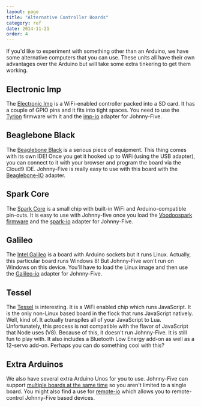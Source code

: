 ```yaml
---
layout: page
title: "Alternative Controller Boards"
category: ref
date: 2014-11-21
order: 4
---
```


If you'd like to experiment with something other than an Arduino, we have some alternative computers that you can use.  These units all have their own advantages over the Arduino but will take some extra tinkering to get them working.

## Electronic Imp
The [Electronic Imp](https://electricimp.com/) is a WiFi-enabled controller packed into a SD card.  It has a couple of GPIO pins and it fits into tight spaces.  You need to use the [Tyrion](https://github.com/rwaldron/tyrion) firmware with it and the [imp-io](https://github.com/rwaldron/imp-io/) adapter for Johnny-Five.

## Beaglebone Black
The [Beaglebone Black](http://beagleboard.org/BLACK) is a serious piece of equipment.  This thing comes with its own IDE!  Once you get it hooked up to WiFi (using the USB adapter), you can connect to it with your browser and program the board via the Cloud9 IDE. Johnny-Five is really easy to use with this board with the [Beaglebone-IO](https://github.com/julianduque/beaglebone-io) adapter.

## Spark Core
The [Spark Core](http://docs.spark.io/) is a small chip with built-in WiFi and Arduino-compatible pin-outs.  It is easy to use with Johnny-five once you load the [Voodoospark firmware](https://github.com/voodootikigod/voodoospark#getting-started) and the [spark-io](https://github.com/rwaldron/spark-io/) adapter for Johnny-Five.

## Galileo
The [Intel Galileo](http://www.intel.com/content/www/us/en/do-it-yourself/galileo-maker-quark-board.html) is a board with Arduino sockets but it runs Linux.  Actually, this particular board runs Windows 8!  But Johnny-Five won't run on Windows on this device.  You'll have to load the Linux image and then use the [Galileo-io](https://github.com/rwaldron/galileo-io/) adapter for Johnny-Five.

## Tessel
The [Tessel](https://tessel.io/) is interesting.  It is a WiFi enabled chip which runs JavaScript.  It is the only non-Linux based board in the flock that runs JavaScript natively.  Well, kind of.  It actually transpiles all of your JavaScript to Lua.  Unfortunately, this process is not compatible with the flavor of JavaScript that Node uses (V8).  Because of this, it doesn't run Johnny-Five.  It is still fun to play with.  It also includes a Bluetooth Low Energy add-on as well as a 12-servo add-on.  Perhaps you can do something cool with this?

## Extra Arduinos
We also have several extra Arduino Unos for you to use.  Johnny-Five can support [multiple boards at the same time](https://github.com/rwaldron/johnny-five/wiki/Boards) so you aren't limited to a single board. You might also find a use for [remote-io](https://github.com/monteslu/remote-io) which allows you to remote-control Johnny-Five based devices.